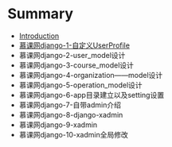 # Summary

* [Introduction](README.md)
* [慕课网django-1-自定义UserProfile](mu-ke-wang-django-1-ziding-yi-userprofile.md)
* 慕课网django-2-user\_model设计
* 慕课网django-3-course\_model设计
* 慕课网django-4-organization——model设计
* 慕课网django-5-operation\_model设计
* 慕课网django-6-app目录建立以及setting设置
* 慕课网django-7-自带admin介绍
* 慕课网django-8-django-xadmin
* 慕课网django-9-xadmin
* 慕课网django-10-xadmin全局修改

